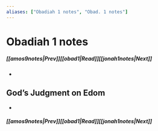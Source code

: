 ```yaml
---
aliases: ["Obadiah 1 notes", "Obad. 1 notes"]
---
```

# Obadiah 1 notes
##### <span class=arrow-left></span>[[amos9notes|Prev]]<span class=navigation-separator></span>[[obad1|Read]]<span class=navigation-separator></span>[[jonah1notes|Next]]<span class=arrow-right></span>
- 
## God’s Judgment on Edom
- 
##### <span class=arrow-left></span>[[amos9notes|Prev]]<span class=navigation-separator></span>[[obad1|Read]]<span class=navigation-separator></span>[[jonah1notes|Next]]<span class=arrow-right></span>